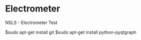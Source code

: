 # Electrometer
NSLS - Electrometer Test

$sudo apt-get install git
$sudo apt-get install python-pyqtgraph
